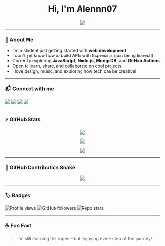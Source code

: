 <h1 align="center">Hi, I'm Alennn07</h1>

<p align="center">
  <img src="https://raw.githubusercontent.com/Alennn07/Alennn07/output/github-contribution-grid-snake.svg" />
</p>

---

### 🌱 About Me
- I’m a student just getting started with **web development**
- I don't yet know how to build APIs with Express.js (just being honest!)
- Currently exploring **JavaScript, Node.js, MongoDB**, and **GitHub Actions**
- Open to learn, share, and collaborate on cool projects
- I love design, music, and exploring how tech can be creative!

---

### 📬 Connect with me

<p align="left">
  <a href="mailto:work.with.alen07@gmail.com.com"><img src="https://img.shields.io/badge/Email-D14836?style=for-the-badge&logo=gmail&logoColor=white"/></a>
  <a href="https://github.com/Alennn07"><img src="https://img.shields.io/badge/GitHub-181717?style=for-the-badge&logo=github&logoColor=white"/></a>
  <a href="https://www.linkedin.com/in/alen-francis-8994b6333/"><img src="https://img.shields.io/badge/LinkedIn-0077B5?style=for-the-badge&logo=linkedin&logoColor=white"/></a>
  <a href="https://x.com/Alennn_07"><img src="https://img.shields.io/badge/X-black?style=for-the-badge&logo=twitter&logoColor=white"/></a>
</p>

---

### ⚡ GitHub Stats

<p align="center">
  <img src="https://github-readme-stats.vercel.app/api?username=Alennn07&show_icons=true&theme=tokyonight" />
</p>

<p align="center">
  <img src="https://github-readme-streak-stats.herokuapp.com/?user=Alennn07&theme=tokyonight" />
</p>

<p align="center">
  <img src="https://github-readme-stats.vercel.app/api/top-langs/?username=Alennn07&layout=compact&theme=tokyonight" />
</p>

---

### 🐍 GitHub Contribution Snake

<p align="center">
  <img src="https://github.com/Alennn07/Alennn07/blob/output/github-contribution-grid-snake.svg" />
</p>

---

### 🏷️ Badges

![Profile views](https://komarev.com/ghpvc/?username=Alennn07&color=blueviolet&style=flat)
![GitHub followers](https://img.shields.io/github/followers/Alennn07?label=Follow&style=social)
![Repo stars](https://img.shields.io/github/stars/Alennn07?style=social)

---

### ☕ Fun Fact
> I’m still learning the ropes—but enjoying every step of the journey!
